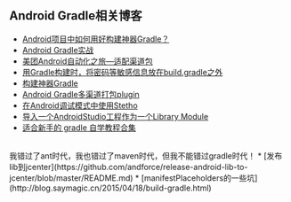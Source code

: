 Android Gradle相关博客
---

* [Android项目中如何用好构建神器Gradle？](http://www.csdn.net/article/2015-08-10/2825420)
* [Android Gradle实战](http://www.csdn.net/article/2015-08-10/2825420/2)
* [美团Android自动化之旅—适配渠道包](http://tech.meituan.com/mt-apk-adaptation.html)
* [用Gradle构建时，将密码等敏感信息放在build.gradle之外](http://www.cnblogs.com/tianzhijiexian/p/4493109.html)
* [构建神器Gradle](http://jiajixin.cn/2015/08/07/gradle-android/)
* [Android Gradle多渠道打包plugin](https://github.com/mcxiaoke/gradle-packer-plugin)
* [在Android调试模式中使用Stetho](https://github.com/bboyfeiyu/android-tech-frontier/tree/master/androidweekly/%E5%9C%A8Android%E8%B0%83%E8%AF%95%E6%A8%A1%E5%BC%8F%E4%B8%AD%E4%BD%BF%E7%94%A8Stetho)
* [导入一个AndroidStudio工程作为一个Library Module](http://blog.csdn.net/growth58/article/details/47441245)
* [适合新手的 gradle 自学教程合集](https://testerhome.com/topics/1867)
<br/>
我错过了ant时代，我也错过了maven时代，但我不能错过gradle时代！
* [发布lib到jcenter](https://github.com/andforce/release-android-lib-to-jcenter/blob/master/README.md)
* [manifestPlaceholders的一些坑](http://blog.saymagic.cn/2015/04/18/build-gradle.html)
